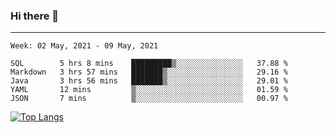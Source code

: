 ### Hi there 👋
---
<!--START_SECTION:waka-->
```text
Week: 02 May, 2021 - 09 May, 2021

SQL        5 hrs 8 mins    █████████▒░░░░░░░░░░░░░░░   37.88 % 
Markdown   3 hrs 57 mins   ███████▒░░░░░░░░░░░░░░░░░   29.16 % 
Java       3 hrs 56 mins   ███████▒░░░░░░░░░░░░░░░░░   29.01 % 
YAML       12 mins         ▒░░░░░░░░░░░░░░░░░░░░░░░░   01.59 % 
JSON       7 mins          ▒░░░░░░░░░░░░░░░░░░░░░░░░   00.97 % 
```
<!--END_SECTION:waka-->

[![Top Langs](https://github-readme-stats.vercel.app/api/top-langs/?username=HyunAh-iia&layout=compact)](https://github.com/anuraghazra/github-readme-stats)
<!--
**HyunAh-iia/HyunAh-iia** is a ✨ _special_ ✨ repository because its `README.md` (this file) appears on your GitHub profile.

Here are some ideas to get you started:

- 🔭 I’m currently working on ...
- 🌱 I’m currently learning ...
- 👯 I’m looking to collaborate on ...
- 🤔 I’m looking for help with ...
- 💬 Ask me about ...
- 📫 How to reach me: ...
- 😄 Pronouns: ...
- ⚡ Fun fact: ...
-->
